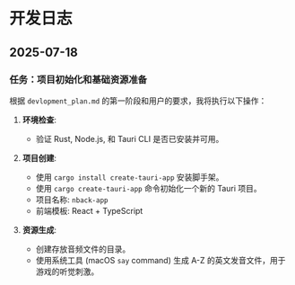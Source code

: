# 开发日志

## 2025-07-18

### 任务：项目初始化和基础资源准备

根据 `devlopment_plan.md` 的第一阶段和用户的要求，我将执行以下操作：

1.  **环境检查**:
    *   验证 Rust, Node.js, 和 Tauri CLI 是否已安装并可用。

2.  **项目创建**:
    *   使用 `cargo install create-tauri-app` 安装脚手架。
    *   使用 `cargo create-tauri-app` 命令初始化一个新的 Tauri 项目。
    *   项目名称: `nback-app`
    *   前端模板: React + TypeScript

3.  **资源生成**:
    *   创建存放音频文件的目录。
    *   使用系统工具 (macOS `say` command) 生成 A-Z 的英文发音文件，用于游戏的听觉刺激。
